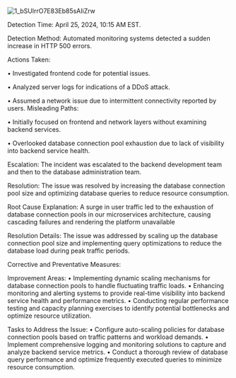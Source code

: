 ![1_bSUlrrO7E83Eb85sAIiZrw](https://github.com/loay-f/alx-system_engineering-devops/assets/51892138/8a555b79-2eca-499f-972f-811ba8b5d6cf)


Detection Time: April 25, 2024, 10:15 AM EST.

Detection Method: Automated monitoring systems detected a sudden increase in HTTP 500 errors.

Actions Taken:

•	Investigated frontend code for potential issues.

•	Analyzed server logs for indications of a DDoS attack.

•	Assumed a network issue due to intermittent connectivity reported by users.
Misleading Paths:

•	Initially focused on frontend and network layers without examining backend services.

•	Overlooked database connection pool exhaustion due to lack of visibility into backend service health.

Escalation: The incident was escalated to the backend development team and then to the database administration team.

Resolution: The issue was resolved by increasing the database connection pool size and optimizing database queries to reduce resource consumption.

Root Cause Explanation: A surge in user traffic led to the exhaustion of database connection pools in our microservices architecture, causing cascading failures and rendering the platform unavailable

Resolution Details: The issue was addressed by scaling up the database connection pool size and implementing query optimizations to reduce the database load during peak traffic periods.

Corrective and Preventative Measures:

Improvement Areas:
•	Implementing dynamic scaling mechanisms for database connection pools to handle fluctuating traffic loads.
•	Enhancing monitoring and alerting systems to provide real-time visibility into backend service health and performance metrics.
•	Conducting regular performance testing and capacity planning exercises to identify potential bottlenecks and optimize resource utilization.

Tasks to Address the Issue:
•	Configure auto-scaling policies for database connection pools based on traffic patterns and workload demands.
•	Implement comprehensive logging and monitoring solutions to capture and analyze backend service metrics.
•	Conduct a thorough review of database query performance and optimize frequently executed queries to minimize resource consumption.

